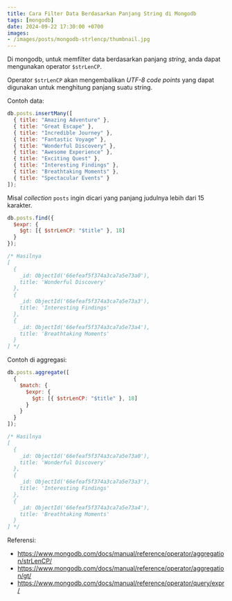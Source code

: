 ```yaml
---
title: Cara Filter Data Berdasarkan Panjang String di Mongodb
tags: [mongodb]
date: 2024-09-22 17:30:00 +0700
images:
- /images/posts/mongodb-strlencp/thumbnail.jpg
---
```


Di mongodb, untuk memfilter data berdasarkan panjang *string*, anda dapat mengunakan operator `$strLenCP`.

<!--more-->

Operator `$strLenCP` akan mengembalikan *UTF-8 code points* yang dapat digunakan untuk menghitung panjang suatu string.

Contoh data:

```javascript
db.posts.insertMany([
  { title: "Amazing Adventure" },
  { title: "Great Escape" },
  { title: "Incredible Journey" },
  { title: "Fantastic Voyage" },
  { title: "Wonderful Discovery" },
  { title: "Awesome Experience" },
  { title: "Exciting Quest" },
  { title: "Interesting Findings" },
  { title: "Breathtaking Moments" },
  { title: "Spectacular Events" }
]);
```

Misal *collection* `posts` ingin dicari yang panjang judulnya lebih dari 15 karakter.

```javascript
db.posts.find({
  $expr: {
    $gt: [{ $strLenCP: "$title" }, 18]
  }
});

/* Hasilnya
[
  {
    _id: ObjectId('66efeaf5f374a3ca7a5e73a0'),
    title: 'Wonderful Discovery'
  },
  {
    _id: ObjectId('66efeaf5f374a3ca7a5e73a3'),
    title: 'Interesting Findings'
  },
  {
    _id: ObjectId('66efeaf5f374a3ca7a5e73a4'),
    title: 'Breathtaking Moments'
  }
] */
```

Contoh di aggregasi:

```javascript
db.posts.aggregate([
  {
    $match: {
      $expr: {
        $gt: [{ $strLenCP: "$title" }, 18]
      }
    }
  }
]);

/* Hasilnya
[
  {
    _id: ObjectId('66efeaf5f374a3ca7a5e73a0'),
    title: 'Wonderful Discovery'
  },
  {
    _id: ObjectId('66efeaf5f374a3ca7a5e73a3'),
    title: 'Interesting Findings'
  },
  {
    _id: ObjectId('66efeaf5f374a3ca7a5e73a4'),
    title: 'Breathtaking Moments'
  }
] */
```

Referensi:

- https://www.mongodb.com/docs/manual/reference/operator/aggregation/strLenCP/
- https://www.mongodb.com/docs/manual/reference/operator/aggregation/gt/
- https://www.mongodb.com/docs/manual/reference/operator/query/expr/